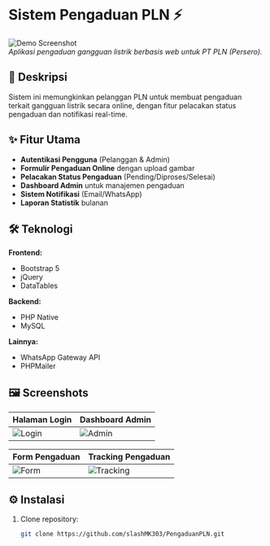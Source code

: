 # Sistem Pengaduan PLN ⚡

![Demo Screenshot](https://raw.githubusercontent.com/slashMK303/PengaduanPLN/main/screenshots/dashboard.png)  
*Aplikasi pengaduan gangguan listrik berbasis web untuk PT PLN (Persero).*

## 📝 Deskripsi
Sistem ini memungkinkan pelanggan PLN untuk membuat pengaduan terkait gangguan listrik secara online, dengan fitur pelacakan status pengaduan dan notifikasi real-time.

## ✨ Fitur Utama
- **Autentikasi Pengguna** (Pelanggan & Admin)
- **Formulir Pengaduan Online** dengan upload gambar
- **Pelacakan Status Pengaduan** (Pending/Diproses/Selesai)
- **Dashboard Admin** untuk manajemen pengaduan
- **Sistem Notifikasi** (Email/WhatsApp)
- **Laporan Statistik** bulanan

## 🛠 Teknologi
**Frontend:**
- Bootstrap 5
- jQuery
- DataTables

**Backend:**
- PHP Native
- MySQL

**Lainnya:**
- WhatsApp Gateway API
- PHPMailer

## 🖼 Screenshots
| Halaman Login | Dashboard Admin |
|--------------|----------------|
| ![Login](https://raw.githubusercontent.com/slashMK303/PengaduanPLN/main/screenshots/login.png) | ![Admin](https://raw.githubusercontent.com/slashMK303/PengaduanPLN/main/screenshots/admin.png) |

| Form Pengaduan | Tracking Pengaduan |
|---------------|-------------------|
| ![Form](https://raw.githubusercontent.com/slashMK303/PengaduanPLN/main/screenshots/form.png) | ![Tracking](https://raw.githubusercontent.com/slashMK303/PengaduanPLN/main/screenshots/tracking.png) |

## ⚙️ Instalasi
1. Clone repository:
   ```bash
   git clone https://github.com/slashMK303/PengaduanPLN.git

